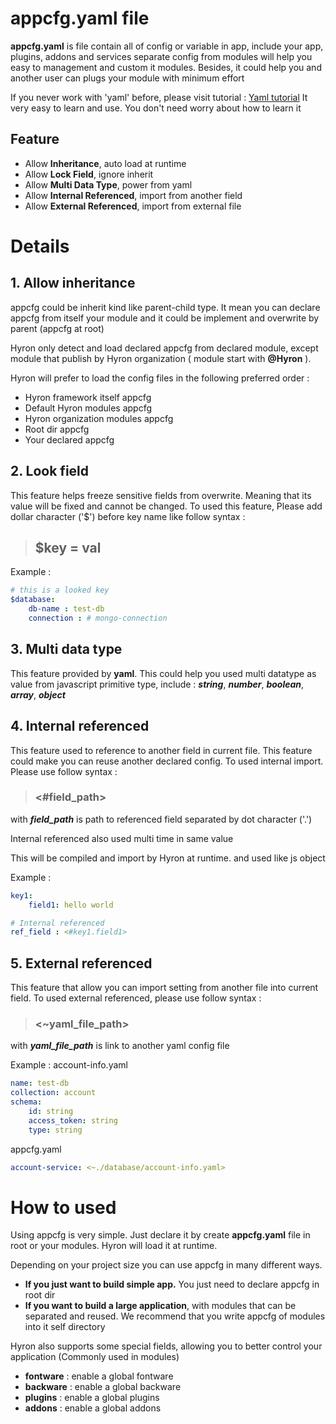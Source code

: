 # appcfg.yaml file

**appcfg.yaml** is file contain all of config or variable in app, include your app, plugins, addons and services
separate config from modules will help you easy to management and custom it modules. Besides, it could help you and another user can plugs your module with minimum effort

If you never work with 'yaml' before, please visit tutorial : [Yaml tutorial](https://www.tutorialspoint.com/yaml/index.htm)
It very easy to learn and use. You don't need worry about how to learn it

## Feature

- Allow **Inheritance**, auto load at runtime
- Allow **Lock Field**, ignore inherit
- Allow **Multi Data Type**, power from yaml
- Allow **Internal Referenced**, import from another field
- Allow **External Referenced**, import from external file

# Details

## **1. Allow inheritance**

appcfg could be inherit kind like parent-child type.
It mean you can declare appcfg from itself your module and it could be implement and overwrite by parent (appcfg at root)

Hyron only detect and load declared appcfg from declared module, except module that publish by Hyron organization ( module start with **@Hyron** ).

Hyron will prefer to load the config files in the following preferred order :

- Hyron framework itself appcfg
- Default Hyron modules appcfg
- Hyron organization modules appcfg
- Root dir appcfg
- Your declared appcfg

## **2. Look field**

This feature helps freeze sensitive fields from overwrite. Meaning that its value will be fixed and cannot be changed. To used this feature, Please add dollar character ('$') before key name like follow syntax :

> ## $key = val

Example :

```yaml
# this is a looked key
$database:
    db-name : test-db
    connection : # mongo-connection
```

## **3. Multi data type**

This feature provided by **yaml**. This could help you used multi datatype as value from javascript primitive type, include : ***string***, ***number***, ***boolean***, ***array***, ***object***

## **4. Internal referenced**

This feature used to reference to another field in current file. This feature could make you can reuse another declared config.
To used internal import. Please use follow syntax :

> ### <#field_path>

with ***field_path*** is path to referenced field separated by dot character ('.')

Internal referenced also used multi time in same value

This will be compiled and import by Hyron at runtime. and used like js object

Example :

```yaml
key1:
    field1: hello world

# Internal referenced
ref_field : <#key1.field1>
```

## 5. **External referenced**

This feature that allow you can import setting from another file into current field. To used external referenced, please use follow syntax :

> ### <~yaml_file_path>

with ***yaml_file_path*** is link to another yaml config file

Example :
account-info.yaml
```yaml
name: test-db
collection: account
schema:
    id: string
    access_token: string
    type: string
```

appcfg.yaml
```yaml
account-service: <~./database/account-info.yaml>
```

# How to used

Using appcfg is very simple. Just declare it by create **appcfg.yaml** file in root or your modules. Hyron will load it at runtime.

Depending on your project size you can use appcfg in many different ways.

- **If you just want to build simple app.** You just need to declare appcfg in root dir
- **If you want to build a large application**, with modules that can be separated and reused. We recommend that you write appcfg of modules into it self directory


Hyron also supports some special fields, allowing you to better control your application (Commonly used in modules)

- **fontware** : enable a global fontware
- **backware** : enable a global backware
- **plugins** : enable a global plugins
- **addons** : enable a global addons